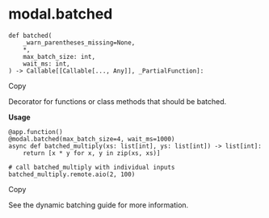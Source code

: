 # modal.batched

    
    
    def batched(
        _warn_parentheses_missing=None,
        *,
        max_batch_size: int,
        wait_ms: int,
    ) -> Callable[[Callable[..., Any]], _PartialFunction]:

Copy

Decorator for functions or class methods that should be batched.

**Usage**

    
    
    @app.function()
    @modal.batched(max_batch_size=4, wait_ms=1000)
    async def batched_multiply(xs: list[int], ys: list[int]) -> list[int]:
        return [x * y for x, y in zip(xs, xs)]
    
    # call batched_multiply with individual inputs
    batched_multiply.remote.aio(2, 100)

Copy

See the dynamic batching guide for more information.

